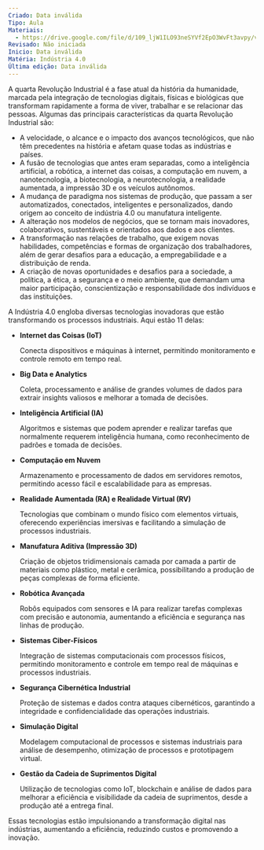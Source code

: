 ```yaml
---
Criado: Data inválida
Tipo: Aula
Materiais:
  - https://drive.google.com/file/d/109_ljW1ILO93neSYVf2EpO3WvFt3avpy/view
Revisado: Não iniciada
Inicio: Data inválida
Matéria: Indústria 4.0
Última edição: Data inválida
---
```

A quarta Revolução Industrial é a fase atual da história da humanidade, marcada pela integração de tecnologias digitais, físicas e biológicas que transformam rapidamente a forma de viver, trabalhar e se relacionar das pessoas. Algumas das principais características da quarta Revolução Industrial são:

- A velocidade, o alcance e o impacto dos avanços tecnológicos, que não têm precedentes na história e afetam quase todas as indústrias e países.
- A fusão de tecnologias que antes eram separadas, como a inteligência artificial, a robótica, a internet das coisas, a computação em nuvem, a nanotecnologia, a biotecnologia, a neurotecnologia, a realidade aumentada, a impressão 3D e os veículos autônomos.
- A mudança de paradigma nos sistemas de produção, que passam a ser automatizados, conectados, inteligentes e personalizados, dando origem ao conceito de indústria 4.0 ou manufatura inteligente.
- A alteração nos modelos de negócios, que se tornam mais inovadores, colaborativos, sustentáveis e orientados aos dados e aos clientes.
- A transformação nas relações de trabalho, que exigem novas habilidades, competências e formas de organização dos trabalhadores, além de gerar desafios para a educação, a empregabilidade e a distribuição de renda.
- A criação de novas oportunidades e desafios para a sociedade, a política, a ética, a segurança e o meio ambiente, que demandam uma maior participação, conscientização e responsabilidade dos indivíduos e das instituições.

  

A Indústria 4.0 engloba diversas tecnologias inovadoras que estão transformando os processos industriais. Aqui estão 11 delas:

- **Internet das Coisas (IoT)**
    
    Conecta dispositivos e máquinas à internet, permitindo monitoramento e controle remoto em tempo real.
    
- **Big Data e Analytics**
    
    Coleta, processamento e análise de grandes volumes de dados para extrair insights valiosos e melhorar a tomada de decisões.
    
- **Inteligência Artificial (IA)**
    
    Algoritmos e sistemas que podem aprender e realizar tarefas que normalmente requerem inteligência humana, como reconhecimento de padrões e tomada de decisões.
    
- **Computação em Nuvem**
    
    Armazenamento e processamento de dados em servidores remotos, permitindo acesso fácil e escalabilidade para as empresas.
    
- **Realidade Aumentada (RA) e Realidade Virtual (RV)**
    
    Tecnologias que combinam o mundo físico com elementos virtuais, oferecendo experiências imersivas e facilitando a simulação de processos industriais.
    
- **Manufatura Aditiva (Impressão 3D)**
    
    Criação de objetos tridimensionais camada por camada a partir de materiais como plástico, metal e cerâmica, possibilitando a produção de peças complexas de forma eficiente.
    
- **Robótica Avançada**
    
    Robôs equipados com sensores e IA para realizar tarefas complexas com precisão e autonomia, aumentando a eficiência e segurança nas linhas de produção.
    
- **Sistemas Ciber-Físicos**
    
    Integração de sistemas computacionais com processos físicos, permitindo monitoramento e controle em tempo real de máquinas e processos industriais.
    
- **Segurança Cibernética Industrial**
    
    Proteção de sistemas e dados contra ataques cibernéticos, garantindo a integridade e confidencialidade das operações industriais.
    
- **Simulação Digital**
    
    Modelagem computacional de processos e sistemas industriais para análise de desempenho, otimização de processos e prototipagem virtual.
    
- **Gestão da Cadeia de Suprimentos Digital**
    
    Utilização de tecnologias como IoT, blockchain e análise de dados para melhorar a eficiência e visibilidade da cadeia de suprimentos, desde a produção até a entrega final.
    

Essas tecnologias estão impulsionando a transformação digital nas indústrias, aumentando a eficiência, reduzindo custos e promovendo a inovação.